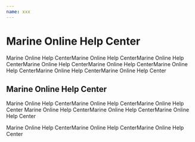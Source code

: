 ```yaml
---
name: xxx
---
```


# Marine Online Help Center
Marine Online Help CenterMarine Online Help CenterMarine Online Help CenterMarine Online Help CenterMarine Online Help CenterMarine Online Help CenterMarine Online Help CenterMarine Online Help Center

## Marine Online Help Center
Marine Online Help CenterMarine Online Help CenterMarine Online Help Center
Marine Online Help CenterMarine Online Help CenterMarine Online Help Center

Marine Online Help CenterMarine Online Help CenterMarine Online Help Center